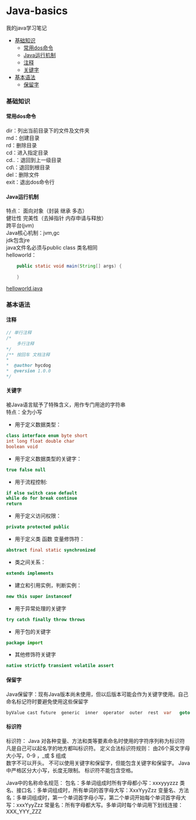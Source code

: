 # Java-basics
我的java学习笔记

* [基础知识](#基础知识)
    * [常用dos命令](#常用dos命令)
    * [Java运行机制](#Java运行机制)
    * [注释](#注释)
    * [关键字](#关键字)
* [基本语法](#基本语法)
    * [保留字](#保留字)
### 基础知识
#### 常用dos命令
dir：列出当前目录下的文件及文件夹<br>
md：创建目录<br>
rd：删除目录<br>
cd：进入指定目录<br>
cd..：退回到上一级目录<br>
cd\：退回到根目录<br>
del：删除文件<br>
exit：退出dos命令行<br>
#### Java运行机制
特点：
    面向对象（封装 继承 多态）<br>
    健壮性 完美性（去掉指针 内存申请与释放）<br>
    跨平台(jvm)<br>
    Java核心机制：jvm,gc<br>
    jdk包含jre<br>
    java文件名必须与public class 类名相同<br>
    helloworld：
```java
    public static void main(String[] args) {
    
    }
```
[helloworld.java](src/helloworld.java)

### 基本语法
#### 注释
```java
// 单行注释
/* 
    多行注释
*/ 
/** 按回车 文档注释
*
*  @author hycdog
*  @version 1.0.0
*/
```
#### 关键字
被Java语言赋予了特殊含义，用作专门用途的字符串<br>
特点：全为小写

* 用于定义数据类型：
```java
class interface enum byte short
int long float double char
boolean void
```

* 用于定义数据类型的关键字：
```java
true false null
```

* 用于流程控制:
```java
if else switch case default
while do for break continue
return
```

* 用于定义访问权限：
```java
private protected public
```

* 用于定义类 函数 变量修饰符：
```java
abstract final static synchronized
```

* 类之间关系：
```java
extends implements
```

* 建立和引用实例，判断实例：
```java
new this super instanceof
```

* 用于异常处理的关键字
```java
try catch finally throw throws
```

* 用于包的关键字
```java
package import
```

* 其他修饰符关键字
```java
native strictfp transient volatile assert
```

#### 保留字
Java保留字：现有Java版本尚未使用，但以后版本可能会作为关键字使用。自己命名标记符时要避免使用这些保留字 
```java
byValue cast future  generic  inner  operator  outer  rest  var   goto  const
```

#### 标识符
标识符：
Java 对各种变量、方法和类等要素命名时使用的字符序列称为标识符
凡是自己可以起名字的地方都叫标识符。
定义合法标识符规则：
由26个英文字母大小写，0-9 ，_或 $ 组成  
数字不可以开头。
不可以使用关键字和保留字，但能包含关键字和保留字。
Java中严格区分大小写，长度无限制。
标识符不能包含空格。

Java中的名称命名规范：
包名：多单词组成时所有字母都小写：xxxyyyzzz
类名、接口名：多单词组成时，所有单词的首字母大写：XxxYyyZzz
变量名、方法名：多单词组成时，第一个单词首字母小写，第二个单词开始每个单词首字母大写：xxxYyyZzz
常量名：所有字母都大写。多单词时每个单词用下划线连接：XXX_YYY_ZZZ


